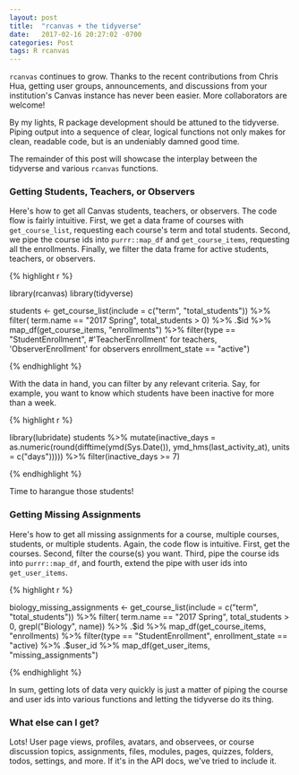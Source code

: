 ```yaml
---
layout: post
title:  "rcanvas + the tidyverse"
date:   2017-02-16 20:27:02 -0700
categories: Post
tags: R rcanvas
---
```


`rcanvas` continues to grow. Thanks to the recent contributions from Chris Hua, getting user groups, announcements, and discussions from
your institution's Canvas instance has never been easier. More collaborators are welcome! 

By my lights, R package development should be attuned to the tidyverse. Piping output into a sequence of clear, logical functions not only 
makes for clean, readable code, but is an undeniably damned good time.

<!--more-->

The remainder of this post will showcase the interplay between the tidyverse and various `rcanvas` functions. 

### Getting Students, Teachers, or Observers

Here's how to get all Canvas students, teachers, or observers. The code flow is fairly intuitive. First, we get a data frame of
courses with `get_course_list`, requesting each course's term and total students. Second, we pipe the course ids into `purrr::map_df` and
`get_course_items`, requesting all the enrollments. Finally, we filter the data frame for active students, teachers, or observers.

{% highlight r %}

library(rcanvas)
library(tidyverse)

students <- get_course_list(include = c("term", "total_students")) %>% 
  filter(
    term.name == "2017 Spring",
    total_students > 0) %>% 
  .$id %>% 
  map_df(get_course_items, "enrollments") %>% 
  filter(type == "StudentEnrollment", #'TeacherEnrollment' for teachers, 'ObserverEnrollment' for observers
         enrollment_state == "active")
         
{% endhighlight %}

With the data in hand, you can filter by any relevant criteria. Say, for example, you want to know which students have been inactive
for more than a week.

{% highlight r %}

library(lubridate)
students %>%
  mutate(inactive_days = as.numeric(round(difftime(ymd(Sys.Date()), ymd_hms(last_activity_at), units = c("days"))))) %>% 
  filter(inactive_days >= 7)

{% endhighlight %}

Time to harangue those students!

### Getting Missing Assignments

Here's how to get all missing assignments for a course, multiple courses, students, or multiple students. Again, the code flow is intuitive. 
First, get the courses. Second, filter the course(s) you want. Third, pipe the course ids into `purrr::map_df`, and fourth, extend the pipe
with user ids into `get_user_items`. 

{% highlight r %}

biology_missing_assignments <- get_course_list(include = c("term", "total_students")) %>% 
  filter(
    term.name == "2017 Spring",
    total_students > 0,
    grepl("Biology", name)) %>% 
  .$id %>% 
  map_df(get_course_items, "enrollments) %>%
  filter(type == "StudentEnrollment",
         enrollment_state == "active) %>%
  .$user_id %>%
  map_df(get_user_items, "missing_assignments")

{% endhighlight %}

In sum, getting lots of data very quickly is just a matter of piping the course and user ids into various functions and letting
the tidyverse do its thing.

### What else can I get?

Lots! User page views, profiles, avatars, and observees, or course discussion topics, assignments, files, modules, pages, quizzes, folders, todos, settings, and more. If it's in the API docs, we've tried to include it.



